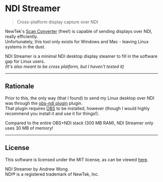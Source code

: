 # NDI Streamer

> Cross-platform display capture over NDI

NewTek's [Scan Converter](https://ndi.tv/tools/) (free!) is capable of sending displays over NDI, really efficiently.  
Unfortunately, this tool only exists for Windows and Mac - leaving Linux systems in the dust.

NDI Streamer is a minimal NDI desktop display steamer to fill in the software gap for Linux users.  
_(It's also meant to be cross platform, but I haven't tested it)_

---

## Rationale

Prior to this, the only way (that I found) to send my Linux desktop over NDI was through the [obs-ndi plugin](https://github.com/Palakis/obs-ndi) plugin.  
That plugin requires [OBS](https://obsproject.com/) to be installed, however (though I would highly recommend you install it and use it for things!).  

Compared to the entire OBS+NDI stack (300 MB RAM), NDI Streamer only uses 30 MB of memory!

---

## License

This software is licensed under the MIT license, as can be viewed [here](LICENSE.md).  

NDI Streamer by Andrew Wong.  
NDI® is a registered trademark of NewTek, Inc.


